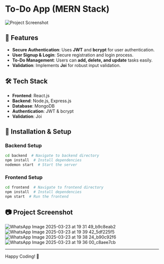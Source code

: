 # To-Do App (MERN Stack)

![Project Screenshot](./image.png)  

## 📌 Features
- **Secure Authentication**: Uses **JWT** and **bcrypt** for user authentication.
- **User Signup & Login**: Secure registration and login process.
- **To-Do Management**: Users can **add, delete, and update** tasks easily.
- **Validation**: Implements **Joi** for robust input validation.

## 🛠 Tech Stack
- **Frontend**: React.js
- **Backend**: Node.js, Express.js
- **Database**: MongoDB
- **Authentication**: JWT & bcrypt
- **Validation**: Joi

## 🚀 Installation & Setup

### Backend Setup
```sh
cd backend  # Navigate to backend directory
npm install  # Install dependencies
nodemon start  # Start the server
```

### Frontend Setup
```sh
cd frontend  # Navigate to frontend directory
npm install  # Install dependencies
npm start  # Run the frontend
```

## 📷 Project Screenshot
![WhatsApp Image 2025-03-23 at 19 31 49_b9c8eab2](https://github.com/user-attachments/assets/8b9d1dde-898e-407d-97f5-e78cc503cadf)  
![WhatsApp Image 2025-03-23 at 19 39 42_5df225f5](https://github.com/user-attachments/assets/7c6f0c64-a698-4d37-825d-ba63bcc6d929)  
![WhatsApp Image 2025-03-23 at 19 38 24_b90c92f6](https://github.com/user-attachments/assets/b6caeb3e-0f45-419e-8445-e3246518a168)  
![WhatsApp Image 2025-03-23 at 19 36 00_c8aee7cb](https://github.com/user-attachments/assets/3e4ebf0d-df55-4778-84e6-b7dd8e0eaac5)  

---
 
Happy Coding! 🚀

